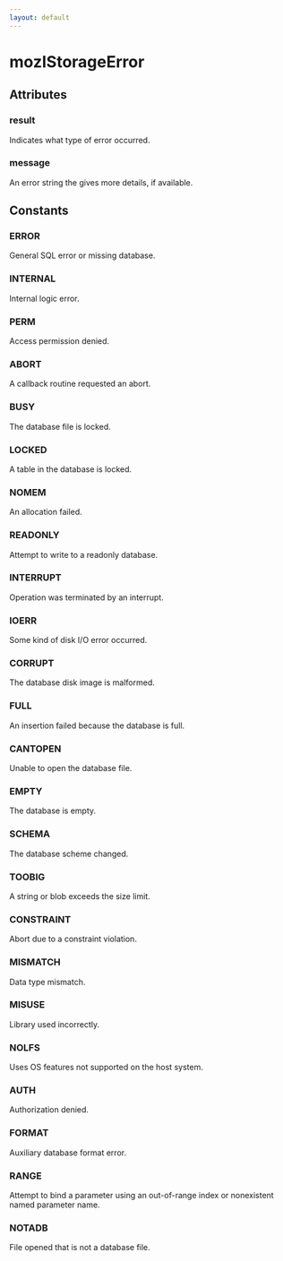 ```yaml
---
layout: default
---
```


# mozIStorageError #

## Attributes ##

### result ###
  
Indicates what type of error occurred.  
  

### message ###
  
An error string the gives more details, if available.  
  

## Constants ##

### ERROR ###
  
General SQL error or missing database.  
  

### INTERNAL ###
  
Internal logic error.  
  

### PERM ###
  
Access permission denied.  
  

### ABORT ###
  
A callback routine requested an abort.  
  

### BUSY ###
  
The database file is locked.  
  

### LOCKED ###
  
A table in the database is locked.  
  

### NOMEM ###
  
An allocation failed.  
  

### READONLY ###
  
Attempt to write to a readonly database.  
  

### INTERRUPT ###
  
Operation was terminated by an interrupt.  
  

### IOERR ###
  
Some kind of disk I/O error occurred.  
  

### CORRUPT ###
  
The database disk image is malformed.  
  

### FULL ###
  
An insertion failed because the database is full.  
  

### CANTOPEN ###
  
Unable to open the database file.  
  

### EMPTY ###
  
The database is empty.  
  

### SCHEMA ###
  
The database scheme changed.  
  

### TOOBIG ###
  
A string or blob exceeds the size limit.  
  

### CONSTRAINT ###
  
Abort due to a constraint violation.  
  

### MISMATCH ###
  
Data type mismatch.  
  

### MISUSE ###
  
Library used incorrectly.  
  

### NOLFS ###
  
Uses OS features not supported on the host system.  
  

### AUTH ###
  
Authorization denied.  
  

### FORMAT ###
  
Auxiliary database format error.  
  

### RANGE ###
  
Attempt to bind a parameter using an out-of-range index or nonexistent  
named parameter name.  
  

### NOTADB ###
  
File opened that is not a database file.  
  
